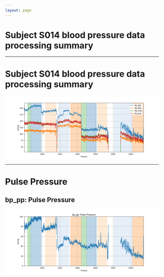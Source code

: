 ```yaml
---
layout: page
---
```


# Subject S014 blood pressure data processing summary




---
# Subject S014 blood pressure data processing summary

![Subject S014 blood pressure data processing summary - Overlay](images/S014_bp_features_overlay.png)

---
# Pulse Pressure

## bp_pp: Pulse Pressure
![bp_pp: Pulse Pressure](images/S014_bp_features_bp_pp.png)
